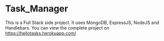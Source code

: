 # Task_Manager
This is a Full Stack side project. It uses MongoDB, ExpressJS, NodeJS and Handlebars.
You can view the complete project on https://hellotasks.herokuapp.com/

